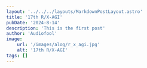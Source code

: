 ```yaml
---
layout: '../../../layouts/MarkdownPostLayout.astro'
title: '17th R/X-AGI'
pubDate: '2024-8-14'
description: 'This is the first post'
author: 'Audiofool'
image:
    url: '/images/alog/r_x_agi.jpg'
    alt: '17th R/X-AGI'
tags: []
---
```


<!-- PKU-董彬老师-AI4Math -->